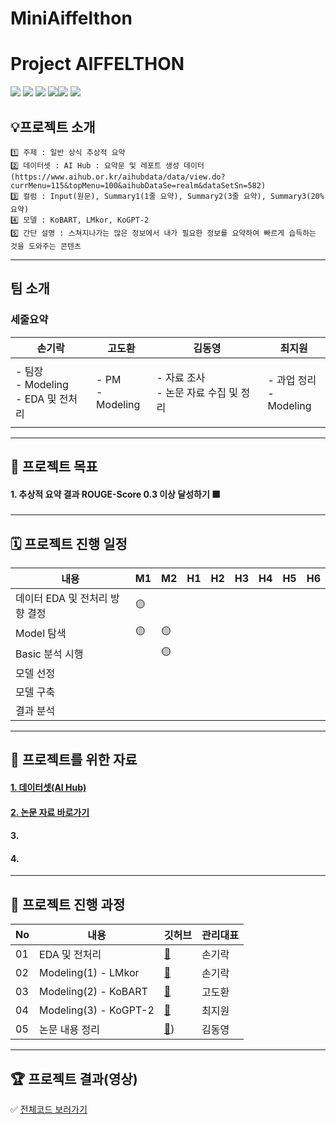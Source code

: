 # MiniAiffelthon


# Project AIFFELTHON


<img src="https://img.shields.io/badge/Python-3776AB?style=for-the-badge&logo=Python&logoColor=white"> <img src="https://img.shields.io/badge/Android-3DDC84?style=for-the-badge&logo=Android&logoColor=white"> <img src="https://img.shields.io/badge/Google Colab-F9AB00?style=for-the-badge&logo=Google Colab&logoColor=white"> <img src="https://img.shields.io/badge/Notion-000000?style=for-the-badge&logo=Notion&logoColor=white"><img src="https://img.shields.io/badge/Django-092E20?style=for-the-badge&logo=Django&logoColor=white"> <img src="https://img.shields.io/badge/Flask-000000?style=for-the-badge&logo=Flask&logoColor=white">

## 💡프로젝트 소개
```
1️⃣ 주제 : 일반 상식 추상적 요약 
2️⃣ 데이터셋 : AI Hub : 요약문 및 레포트 생성 데이터 (https://www.aihub.or.kr/aihubdata/data/view.do?currMenu=115&topMenu=100&aihubDataSe=realm&dataSetSn=582)
3️⃣ 컬럼 : Input(원문), Summary1(1줄 요약), Summary2(3줄 요약), Summary3(20% 요약)
4️⃣ 모델 : KoBART, LMkor, KoGPT-2  
5️⃣ 간단 설명 : 스쳐지나가는 많은 정보에서 내가 필요한 정보를 요약하여 빠르게 습득하는 것을 도와주는 콘텐츠
```


---
## 팀 소개

### 세줄요약

|손기락|고도환|김동영|최지원|
|---|---|---|---|
||||
|- 팀장 </br>- Modeling </br>- EDA 및 전처리|- PM </br>-Modeling|- 자료 조사 </br> - 논문 자료 수집 및 정리|- 과업 정리 </br>- Modeling|
|||||

---
## 🏅 프로젝트 목표
#### 1. 추상적 요약 결과 ROUGE-Score 0.3 이상 달성하기 🟩    

---
## 🗓️ 프로젝트 진행 일정

|내용|M1|M2|H1|H2|H3|H4|H5|H6|
|---|---|---|---|---|---|---|---|---|
|데이터 EDA 및 전처리 방향 결정|🟡||||||||
|Model 탐색|🟡|🟡|||||||
|Basic 분석 시행||🟡|||||||
|모델 선정|||||||||
|모델 구축|||||||||
|결과 분석|||||||||

---
## 🦄 프로젝트를 위한 자료
#### [1. 데이터셋(AI Hub)]([https://nhiss.nhis.or.kr/bd/ab/bdabf003cv.do](https://www.aihub.or.kr/aihubdata/data/view.do?currMenu=115&topMenu=100&aihubDataSe=realm&dataSetSn=582))
#### [2. 논문 자료 바로가기]()
#### 3. 
#### 4. 

---
## 📑 프로젝트 진행 과정
|No|내용|깃허브|관리대표|
|---|---|---|---|
|01|EDA 및 전처리|[📂]()|손기락|
|02|Modeling(1) - LMkor|[📂]()|손기락|
|03|Modeling(2) - KoBART|[📂](https://github.com/jx-dohwan/poc/blob/main/koBART_Modelling_20per_2.ipynb)|고도환|
|04|Modeling(3) - KoGPT-2|[📂](https://github.com/summer-2022/aiffel/blob/master/AIFFELTHON/koGPT2.ipynb)|최지원|
|05|논문 내용 정리|[📂]())|김동영|


---
## 🏆 프로젝트 결과(영상) 
✅ [전체코드 보러가기]()   
